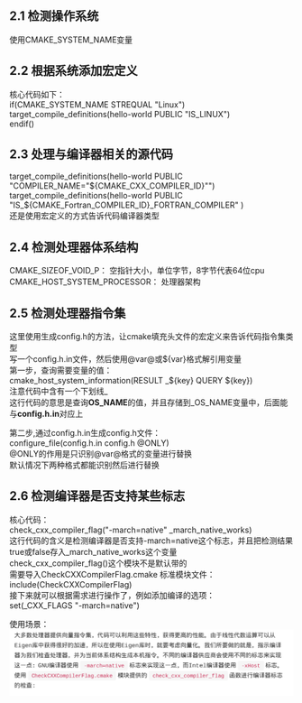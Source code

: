 ## 2.1 检测操作系统  
使用CMAKE_SYSTEM_NAME变量  
## 2.2 根据系统添加宏定义  
核心代码如下：  
if(CMAKE_SYSTEM_NAME STREQUAL "Linux")  
  target_compile_definitions(hello-world PUBLIC   "IS_LINUX")  
endif()  

## 2.3 处理与编译器相关的源代码  
target_compile_definitions(hello-world PUBLIC "COMPILER_NAME=\"\${CMAKE_CXX_COMPILER_ID}\"")  
target_compile_definitions(hello-world
  PUBLIC "IS_${CMAKE_Fortran_COMPILER_ID}_FORTRAN_COMPILER"
)  
还是使用宏定义的方式告诉代码编译器类型  
## 2.4 检测处理器体系结构  
CMAKE_SIZEOF_VOID_P： 空指针大小，单位字节，8字节代表64位cpu  
CMAKE_HOST_SYSTEM_PROCESSOR： 处理器架构  
## 2.5 检测处理器指令集
这里使用生成config.h的方法，让cmake填充头文件的宏定义来告诉代码指令集类型    
写一个config.h.in文件，然后使用@var@或\${var}格式解引用变量  
第一步，查询需要变量的值：  
cmake_host_system_information(RESULT \_${key} QUERY ${key})  
注意代码中含有一个下划线_  
这行代码的意思是查询**OS_NAME**的值，并且存储到_OS_NAME变量中，后面能与**config.h.in**对应上  

第二步,通过config.h.in生成config.h文件：  
configure_file(config.h.in config.h @ONLY)  
@ONLY的作用是只识别@var@格式的变量进行替换  
默认情况下两种格式都能识别然后进行替换  
## 2.6 检测编译器是否支持某些标志  
核心代码：  
check_cxx_compiler_flag("-march=native" _march_native_works)  
这行代码的含义是检测编译器是否支持-march=native这个标志，并且把检测结果true或false存入_march_native_works这个变量  
check_cxx_compiler_flag()这个模块不是默认带的  
需要导入CheckCXXCompilerFlag.cmake 标准模块文件：  
include(CheckCXXCompilerFlag)  
接下来就可以根据需求进行操作了，例如添加编译的选项：  
set(_CXX_FLAGS "-march=native")  

使用场景：  
![Alt text](image.png)